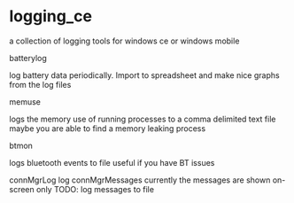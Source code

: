 logging_ce
==========

a collection of logging tools for windows ce or windows mobile

batterylog

  log battery data periodically. Import to spreadsheet and make nice graphs from the log files

memuse

  logs the memory use of running processes to a comma delimited text file
  maybe you are able to find a memory leaking process
  
btmon

  logs bluetooth events to file
  useful if you have BT issues

connMgrLog
  log connMgrMessages
  currently the messages are shown on-screen only
  TODO: log messages to file
  
  